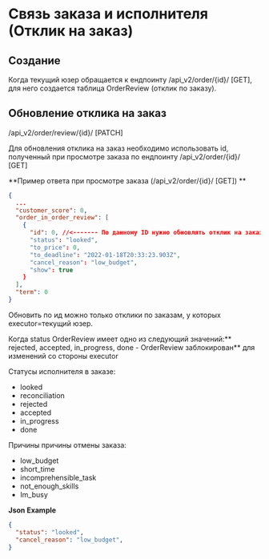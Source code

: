 # Связь заказа и исполнителя (Отклик на заказ)

## Создание

Когда текущий юзер обращается к ендпоинту /api_v2/order/{id}/ [GET], для него создается таблица OrderReview (отклик по заказу).

## Обновление отклика на заказ

/api_v2/order/review/{id}/ [PATCH]

Для обновления отклика на заказ необходимо использовать id, полученный при просмотре заказа по ендпоинту
/api_v2/order/{id}/ [GET]

**Пример ответа при просмотре заказа (/api_v2/order/{id}/ [GET]) **
```json
{
  ...
  "customer_score": 0,
  "order_in_order_review": [
    {
      "id": 0, //<------- По данному ID нужно обновлять отклик на заказ по ендпоинту /api_v2/order/review/{id}/ [PATCH]
      "status": "looked",
      "to_price": 0,
      "to_deadline": "2022-01-18T20:33:23.903Z",
      "cancel_reason": "low_budget",
      "show": true
    }
  ],
  "term": 0
}
```

Обновить по ид можно только отклики по заказам, у которых executor=текущий юзер.

Когда status OrderReview имеет одно из следующий значений:** rejected, accepted, in_progress, done - OrderReview заблокирован** для изменений со стороны executor

Статусы исполнителя в заказе:

- looked
- reconciliation
- rejected
- accepted
- in_progress
- done

Причины причины отмены заказа:

- low_budget
- short_time
- incomprehensible_task
- not_enough_skills
- Im_busy

**Json Example**
```json
{
  "status": "looked",
  "cancel_reason": "low_budget",
}
```